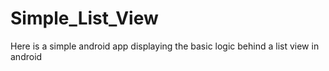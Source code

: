# Simple_List_View
Here is a simple android app displaying the basic logic behind a list view in android
